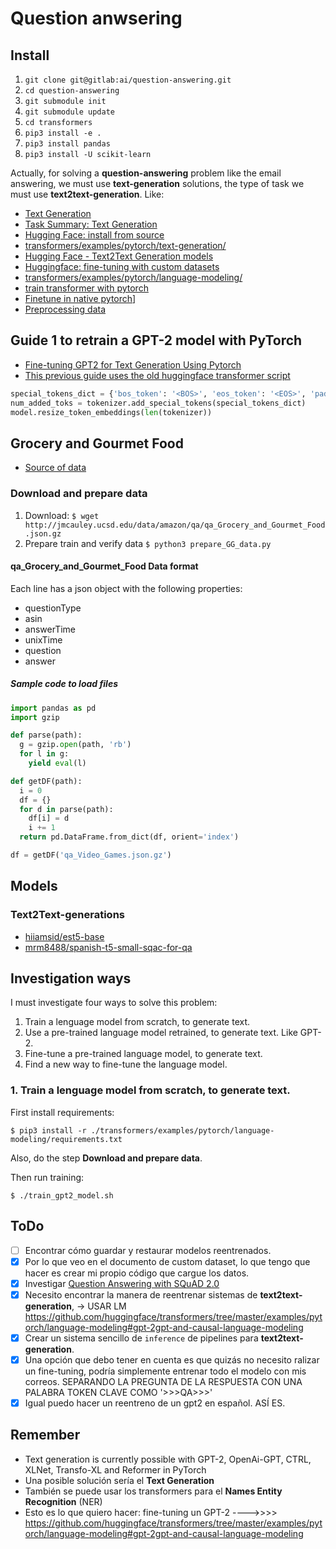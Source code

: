 # Question anwsering

## Install 
1. `git clone git@gitlab:ai/question-answering.git`
2. `cd question-answering`
3. `git submodule init`
4. `git submodule update`
5. `cd transformers`
6. `pip3 install -e .`
7. `pip3 install pandas`
8. `pip3 install -U scikit-learn`

Actually, for solving a **question-answering** problem like the email answering, we must use **text-generation** solutions, the type of task we must use **text2text-generation**. Like:

- [Text Generation](https://huggingface.co/tasks/text-generation)
- [Task Summary: Text Generation](https://huggingface.co/docs/transformers/task_summary#text-generation)
- [Hugging Face: install from source](https://huggingface.co/docs/transformers/installation#installing-from-source)
- [transformers/examples/pytorch/text-generation/](https://github.com/huggingface/transformers/tree/master/examples/pytorch/text-generation)
- [Hugging Face - Text2Text Generation models](https://huggingface.co/models?language=es&library=pytorch&pipeline_tag=text2text-generation&sort=downloads)
- [Huggingface: fine-tuning with custom datasets](https://huggingface.co/transformers/v3.2.0/custom_datasets.html)
- [transformers/examples/pytorch/language-modeling/](https://github.com/huggingface/transformers/tree/master/examples/pytorch/language-modeling)
- [train transformer with pytorch](https://github.com/huggingface/transformers/tree/master/examples/pytorch/text-generation)
- [Finetune in native pytorch](https://huggingface.co/docs/transformers/master/en/training#finetune-in-native-pytorc)]
- [Preprocessing data](https://huggingface.co/docs/transformers/preprocessing)

## Guide 1 to retrain a GPT-2 model with PyTorch
- [Fine-tuning GPT2 for Text Generation Using Pytorch](https://towardsdatascience.com/fine-tuning-gpt2-for-text-generation-using-pytorch-2ee61a4f1ba7)
- [This previous guide uses the old huggingface transformer script](https://github.com/huggingface/transformers/blob/master/examples/legacy/run_language_modeling.py)

```python
special_tokens_dict = {'bos_token': '<BOS>', 'eos_token': '<EOS>', 'pad_token': '<PAD>'}
num_added_toks = tokenizer.add_special_tokens(special_tokens_dict)
model.resize_token_embeddings(len(tokenizer))
```

## Grocery and Gourmet Food
- [Source of data](http://jmcauley.ucsd.edu/data/amazon/qa/)

### Download and prepare data

1. Download: `$ wget http://jmcauley.ucsd.edu/data/amazon/qa/qa_Grocery_and_Gourmet_Food.json.gz`
2. Prepare train and verify data `$ python3 prepare_GG_data.py`

#### qa_Grocery_and_Gourmet_Food Data format
Each line has a json object with the following properties:
- questionType
- asin
- answerTime
- unixTime
- question 
- answer

##### Sample code to load files
```python
import pandas as pd
import gzip

def parse(path):
  g = gzip.open(path, 'rb')
  for l in g:
    yield eval(l)

def getDF(path):
  i = 0
  df = {}
  for d in parse(path):
    df[i] = d
    i += 1
  return pd.DataFrame.from_dict(df, orient='index')

df = getDF('qa_Video_Games.json.gz')
```

## Models

### Text2Text-generations

- [hiiamsid/est5-base](https://huggingface.co/hiiamsid/est5-base?text=Tengo+un+problema+con+el+sistema+de+archivos%2C+parace+que+he+perdido+los+persmisos+para+acceder+a+los+ficheros+A3+y+A4.+¿Puedo+hacer+una+copia+de+seguridad+de+los+ficheros+A3+y+A4%3F)
- [mrm8488/spanish-t5-small-sqac-for-qa](https://huggingface.co/mrm8488/spanish-t5-small-sqac-for-qa?text=question%3A+¿Cuál+es+el+nombre+que+se+le+da+a+la+unidad+morfológica+y+funcional+de+los+seres+vivos%3F+context%3A+La+célula+%28del+lat%C3%ADn+cellula%2C+diminutivo+de+cella%2C+‘celda’%29+es+la+unidad+morfológica+y+funcional+de+todo+ser+vivo.+De+hecho%2C+la+célula+es+el+elemento+de+menor+tamaño+que+puede+considerarse+vivo.%E2%80%8B+De+este+modo%2C+puede+clasificarse+a+los+organismos+vivos+según+el+número+de+células+que+posean%3A+si+solo+tienen+una%2C+se+les+denomina+unicelulares+%28como+pueden+ser+los+protozoos+o+las+bacterias%2C+organismos+microscópicos%29%3B+si+poseen+más%2C+se+les+llama+pluricelulares.+En+estos+últimos+el+número+de+células+es+variable%3A+de+unos+pocos+cientos%2C+como+en+algunos+nematodos%2C+a+cientos+de+billones+%281014%29%2C+como+en+el+caso+del+ser+humano.+Las+células+suelen+poseer+un+tamaño+de+10+µm+y+una+masa+de+1+ng%2C+si+bien+existen+células+mucho+mayores.)

## Investigation ways
I must investigate four ways to solve this problem:
1. Train a lenguage model from scratch, to generate text.
2. Use a pre-trained language model retrained, to generate text. Like GPT-2.
3. Fine-tune a pre-trained language model, to generate text.
4. Find a new way to fine-tune the language model.

### 1. Train a lenguage model from scratch, to generate text.
First install requirements:

    $ pip3 install -r ./transformers/examples/pytorch/language-modeling/requirements.txt

Also, do the step **Download and prepare data**.

Then run training:

    $ ./train_gpt2_model.sh

## ToDo
- [ ] Encontrar cómo guardar y restaurar modelos reentrenados.
- [X] Por lo que veo en el documento de custom dataset, lo que tengo que hacer es crear mi propio código que cargue los datos.
- [X] Investigar [Question Answering with SQuAD 2.0](https://huggingface.co/transformers/v3.2.0/custom_datasets.html#qa-squad)
- [X] Necesito encontrar la manera de reentrenar sistemas de **text2text-generation**, -> USAR LM https://github.com/huggingface/transformers/tree/master/examples/pytorch/language-modeling#gpt-2gpt-and-causal-language-modeling
- [X] Crear un sistema sencillo de `inference` de pipelines para **text2text-generation**.
- [X] Una opción que debo tener en cuenta es que quizás no necesito ralizar un fine-tuning, podría simplemente entrenar todo el modelo con mis correos. SEPARANDO LA PREGUNTA DE LA RESPUESTA CON UNA PALABRA TOKEN CLAVE COMO '>>>QA>>>'
- [X] Igual puedo hacer un reentreno de un gpt2 en español. ASÍ ES.

## Remember
- Text generation is currently possible with GPT-2, OpenAi-GPT, CTRL, XLNet, Transfo-XL and Reformer in PyTorch
- Una posible solución sería el **Text Generation**
- También se puede usar los transformers para el **Names Entity Recognition** (NER)
- Esto es lo que quiero hacer: fine-tuning un GPT-2 ---->>>> https://github.com/huggingface/transformers/tree/master/examples/pytorch/language-modeling#gpt-2gpt-and-causal-language-modeling

